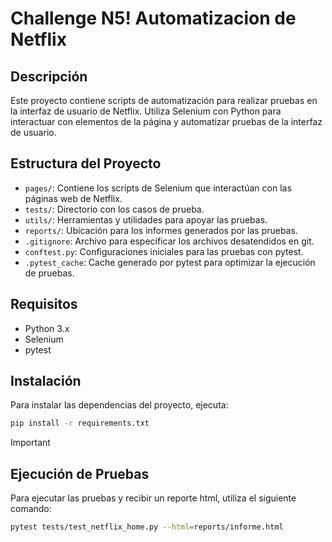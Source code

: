 # Challenge N5! Automatizacion de Netflix

## Descripción

Este proyecto contiene scripts de automatización para realizar pruebas en la interfaz de usuario de Netflix. Utiliza Selenium con Python para interactuar con elementos de la página y automatizar pruebas de la interfaz de usuario.

## Estructura del Proyecto
- `pages/`: Contiene los scripts de Selenium que interactúan con las páginas web de Netflix.
- `tests/`: Directorio con los casos de prueba.
- `utils/`: Herramientas y utilidades para apoyar las pruebas.
- `reports/`: Ubicación para los informes generados por las pruebas.
- `.gitignore`: Archivo para especificar los archivos desatendidos en git.
- `conftest.py`: Configuraciones iniciales para las pruebas con pytest.
- `.pytest_cache`: Cache generado por pytest para optimizar la ejecución de pruebas.

## Requisitos
- Python 3.x
- Selenium
- pytest

## Instalación
Para instalar las dependencias del proyecto, ejecuta:

```bash
pip install -r requirements.txt
```

> [!IMPORTANT]
> ## Ejecución de Pruebas
> Para ejecutar las pruebas y recibir un reporte html, utiliza el siguiente comando:
>
>  ```bash
>  pytest tests/test_netflix_home.py --html=reports/informe.html
